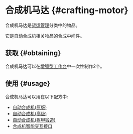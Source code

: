 # 合成机马达 {#crafting-motor}

合成机马达是[货运管理](/Cargo-Management)分类中的物品。

它是自动合成机相关物品的合成中间件。

## 获取 {#obtaining}

合成机马达可以在[增强型工作台](/Enhanced-Crafting-Table)中一次性制作2个。

## 使用 {#usage}

合成机马达可以用在以下配方中:

* [自动合成机(原版)](/Auto-Crafter)
* [自动合成机(高级)](/Auto-Crafter)
* [自动合成机(盔甲锻造)](/Auto-Crafter)
* [合成机智能交互接口](/Crafter-Smart-Port)
